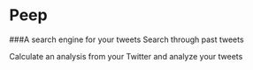 
# Peep
###A search engine for your tweets
Search through past tweets

Calculate an analysis from your Twitter and analyze your tweets
